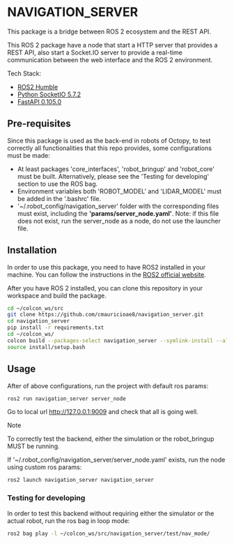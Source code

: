 
# NAVIGATION_SERVER

This package is a bridge between ROS 2 ecosystem and the REST API.

This ROS 2 package have a node that start a HTTP server that provides a REST API, also start a Socket.IO server to provide a real-time communication between the web interface and the ROS 2 environment.


Tech Stack:

- [ROS2 Humble](https://docs.ros.org/en/humble/index.html)
- [Python SocketIO 5.7.2](https://python-socketio.readthedocs.io/en/latest/)
- [FastAPI 0.105.0](https://fastapi.tiangolo.com/)

## Pre-requisites

Since this package is used as the back-end in robots of Octopy, to test correctly all functionalities that this repo provides, some configurations must be made:

* At least packages 'core_interfaces', 'robot_bringup' and 'robot_core' must be built. Alternatively, please see the 'Testing for developing' section to use the ROS bag.
* Environment variables both 'ROBOT_MODEL' and 'LIDAR_MODEL' must be added in the '.bashrc' file.
* '~/.robot_config/navigation_server' folder with the corresponding files must exist, including the **'params/server_node.yaml'**. Note: if this file does not exist, run the server_node as a node, do not use the launcher file.


## Installation

In order to use this package, you need to have ROS2 installed in your machine. You can follow the instructions in the [ROS2 official website](https://docs.ros.org/en/humble/Installation.html).

After you have ROS 2 installed, you can clone this repository in your workspace and build the package.

```bash
cd ~/colcon_ws/src
git clone https://github.com/cmauricioae8/navigation_server.git
cd navigation_server
pip install -r requirements.txt
cd ~/colcon_ws/
colcon build --packages-select navigation_server --symlink-install --allow-overriding navigation_server
source install/setup.bash
```

## Usage

After of above configurations, run the project with default ros params:

```bash
ros2 run navigation_server server_node
```

Go to local url http://127.0.0.1:9009 and check that all is going well.

> [!NOTE]
> To correctly test the backend, either the simulation or the robot_bringup MUST be running.


If '~/.robot_config/navigation_server/server_node.yaml' exists, run the node using custom ros params:

```bash
ros2 launch navigation_server navigation_server
```


### Testing for developing

In order to test this backend without requiring either the simulator or the actual robot, run the ros bag in loop mode:

```bash
ros2 bag play -l ~/colcon_ws/src/navigation_server/test/nav_mode/
```



